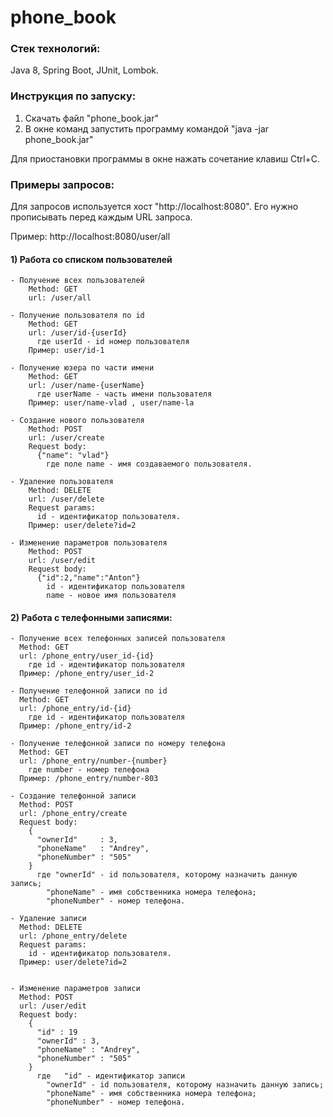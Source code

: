 # phone_book

### Стек технологий:
  Java 8, Spring Boot, JUnit, Lombok.
  
### Инструкция по запуску:
  1) Скачать файл "phone_book.jar"
  2) В окне команд запустить программу командой "java -jar phone_book.jar"
  
  Для приостановки программы в окне нажать сочетание клавиш Ctrl+C.
  
### Примеры запросов:
  Для запросов используется хост "http://localhost:8080". Его нужно прописывать перед каждым URL запроса.
  
  Пример: http://localhost:8080/user/all
  
#### 1) Работа со списком пользователей

    - Получение всех пользователей
        Method: GET
        url: /user/all

    - Получение пользователя по id
        Method: GET
        url: /user/id-{userId}
          где userId - id номер пользователя
        Пример: user/id-1

    - Получение юзера по части имени
        Method: GET
        url: /user/name-{userName}
          где userName - часть имени пользователя
        Пример: user/name-vlad , user/name-la

    - Создание нового пользователя
        Method: POST
        url: /user/create
        Request body: 	
          {"name": "vlad"}
            где поле name - имя создаваемого пользователя.

    - Удаление пользователя
        Method: DELETE
        url: /user/delete
        Request params:
          id - идентификатор пользователя.
        Пример: user/delete?id=2

    - Изменение параметров пользователя
        Method: POST
        url: /user/edit
        Request body:
          {"id":2,"name":"Anton"}
            id - идентификатор пользователя
            name - новое имя пользователя

#### 2) Работа с телефонными записями:

    - Получение всех телефонных записей пользователя
      Method: GET
      url: /phone_entry/user_id-{id}
        где id - идентификатор пользователя
      Пример: /phone_entry/user_id-2

    - Получение телефонной записи по id
      Method: GET
      url: /phone_entry/id-{id}
        где id - идентификатор пользователя
      Пример: /phone_entry/id-2

    - Получение телефонной записи по номеру телефона
      Method: GET
      url: /phone_entry/number-{number}
        где number - номер телефона
      Пример: /phone_entry/number-803

    - Создание телефонной записи
      Method: POST
      url: /phone_entry/create
      Request body: 	
        {
          "ownerId"		: 3,
          "phoneName"	: "Andrey",
          "phoneNumber"	: "505"
        }
          где "ownerId" - id пользователя, которому назначить данную запись;
            "phoneName" - имя собственника номера телефона;
            "phoneNumber" - номер телефона.

    - Удаление записи
      Method: DELETE
      url: /phone_entry/delete
      Request params:
        id - идентификатор пользователя.
      Пример: user/delete?id=2


    - Изменение параметров записи
      Method: POST
      url: /user/edit
      Request body:
        {
          "id" : 19
          "ownerId"	: 3,
          "phoneName" : "Andrey",
          "phoneNumber"	: "505"
        }
          где	"id" - идентификатор записи
            "ownerId" - id пользователя, которому назначить данную запись;
            "phoneName" - имя собственника номера телефона;
            "phoneNumber" - номер телефона.
